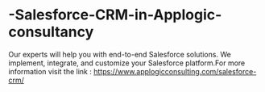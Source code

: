 # -Salesforce-CRM-in-Applogic-consultancy
Our experts will help you with end-to-end Salesforce solutions. We implement, integrate, and customize your Salesforce platform.For more information visit the link : https://www.applogicconsulting.com/salesforce-crm/

